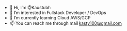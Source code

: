 - 👋 Hi, I’m @Kaustubh
- 👀 I’m interested in Fullstack Developer / DevOps
- 🌱 I’m currently learning Cloud AWS/GCP
- 📫 You can reach me through mail kasty100@gmail.com
<!---
kasty100/kasty100 is a ✨ special ✨ repository because its `README.md` (this file) appears on your GitHub profile.
You can click the Preview link to take a look at your changes.
--->
